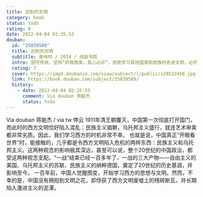 ```yaml
---
title: 迟到的文明
category: book
status: todo
rating: 0
date: 2022-04-04 02:35:53
douban:
  id: "25839589"
  title: 迟到的文明
  subtitle: 袁伟时 / 2014 / 线装书局
  intro: 固守传统，坚持“非我族类，其心必异”，拒绝学习其他国家和民族的先进文明，必然走入死胡同。文明与野蛮永无止息的争斗，是人类历史的基本内容。每一个历史阶段，都有几个国家率先树立了文明的标杆。跟进还是抗拒？令人眼花缭乱的史剧围绕着这个轴心展开。随着世界市场日益生长，世界逐步走向一体化，经济和思想、文化冲破一切障碍，在国际间交流。是否接受现代文明，融入世界，成了国家和民族盛衰荣枯的生死线。人类踏入现代文明后，中国已经成为迟到者，原因何在？我们将何去何从？袁伟时先生为我们一一解答。
  rating: 7
  cover: https://img9.doubanio.com/view/subject/l/public/s28522456.jpg
  link: https://book.douban.com/subject/25839589/
  history:
    - date: 2022-04-04 02:35:53
      comment: Via douban 蒋能杰
      status: todo
---
```


Via douban 蒋能杰 / via tw 停云 1911年清王朝覆灭，中国第一次彻底打开国门，而此时的西方文明恰好陷入混乱：民族主义猖獗，乌托邦主义盛行，就连艺术审美都非常劣质。因此，我们学习西方的时机非常不幸。
也就是说，中国真正“开眼看世界”时，能接触的，几乎都是令西方文明陷入危机的两样东西：民族主义和乌托邦主义。这两种观念的影响极其深远，甚至可以说，整个20世纪的中国政治，都受这两种观念支配。“一战”结束已经一百多年了，一战的三大产物——自由主义的美国、乌托邦主义的苏联、民族主义的纳粹德国，奠定了20世纪的历史基调，并影响至今。
一百年前，中国人觉醒图变，开始学习西方的思想与文明。然而，不幸的是，中国没有拥抱到文明之花，却俘获了西方文明废墟上的残砖断瓦，并长期陷入激进主义的泥潭。